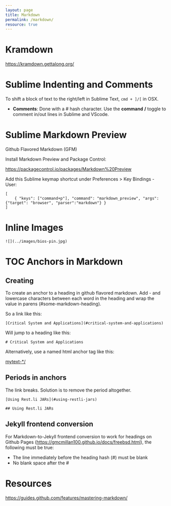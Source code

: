 ```yaml
---
layout: page
title: Markdown
permalink: /markdown/
resource: true
---
```


# Kramdown

https://kramdown.gettalong.org/

# Sublime Indenting and Comments

To shift a block of text to the right/left in Sublime Text, `cmd + ]/[` in OSX.

* **Comments**: Done with a # hash character. Use the **command** **/** toggle to comment in/out lines in Sublime and VScode.

# Sublime Markdown Preview

Github Flavored Markdown (GFM)

Install Markdown Preview and Package Control:

https://packagecontrol.io/packages/Markdown%20Preview

Add this Sublime keymap shortcut under Preferences > Key Bindings - User:

~~~~
[
	{ "keys": ["command+p"], "command": "markdown_preview", "args": {"target": "browser", "parser":"markdown"} }
]
~~~~

# Inline Images

``
![](../images/bios-pin.jpg)
``

# TOC Anchors in Markdown

## Creating

To create an anchor to a heading in github flavored markdown. Add - and lowercase characters between each word in the heading and wrap the value in parens (#some-markdown-heading). 

So a link like this:

```
[Critical System and Applications](#critical-system-and-applications)
```

Will jump to a heading like this:

```
# Critical System and Applications
```

Alternatively, use a named html anchor tag like this:

[mytext-*/](#there_you_go)

<a name="there_you_go"></a>

## Periods in anchors

The link breaks. Solution is to remove the period altogether.

```
[Using Rest.li JARs](#using-restli-jars)

## Using Rest.li JARs
```
## Jekyll frontend conversion

For Markdown-to-Jekyll frontend conversion to work for headings on Github Pages (https://gmcmillan100.github.io/docs/freebsd.html), the following must be true:

* The line immediately before the heading hash (#) must be blank
* No blank space after the #

# Resources

https://guides.github.com/features/mastering-markdown/